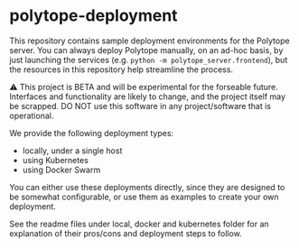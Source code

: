 # polytope-deployment

This repository contains sample deployment environments for the Polytope server. You can always deploy Polytope manually, on an ad-hoc basis, by just launching the services (e.g. `python -m polytope_server.frontend`), but the resources in this repository help streamline the process.

:warning: This project is BETA and will be experimental for the forseable future. Interfaces and functionality are likely to change, and the project itself may be scrapped. DO NOT use this software in any project/software that is operational.

We provide the following deployment types:

* locally, under a single host
* using Kubernetes
* using Docker Swarm

You can either use these deployments directly, since they are designed to be somewhat configurable, or use them as examples to create your own deployment.

See the readme files under local, docker and kubernetes folder for an explanation of their pros/cons and deployment steps to follow.

